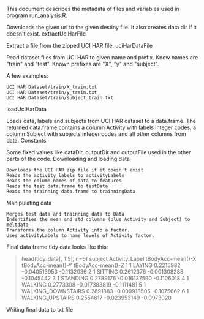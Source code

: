 This document describes the metadata of files and variables used in program run_analysis.R.

Downloads the given url to the given destiny file. It also creates data dir if it doesn't exist.
extractUciHarFile

Extract a file from the zipped UCI HAR file.
uciHarDataFile

Read dataset files from UCI HAR to given name and prefix. Know names are "train" and "test". Known prefixes are "X", "y" and "subject".

A few examples:

    UCI HAR Dataset/train/X_train.txt
    UCI HAR Dataset/train/y_train.txt
    UCI HAR Dataset/train/subject_train.txt

loadUciHarData

Loads data, labels and subjects from UCI HAR dataset to a data.frame. The returned data.frame contains a column Activity with labels integer codes, a column Subject with subjects integer codes and all other columns from data.
Constants

Some fixed values like dataDir, outputDir and outputFile used in the other parts of the code.
Downloading and loading data

    Downloads the UCI HAR zip file if it doesn't exist
    Reads the activity labels to activityLabels
    Reads the column names of data to features
    Reads the test data.frame to testData
    Reads the trainning data.frame to trainningData

Manipulating data

    Merges test data and trainning data to Data
    Indentifies the mean and std columns (plus Activity and Subject) to meltdata
    Transforms the column Activity into a factor.
    Uses activityLabels to name levels of Activity factor.
    
Final data frame tidy data looks like this:

> head(tidy_data[, 1:5], n=6)
  subject     Activity_Label tBodyAcc-mean()-X tBodyAcc-mean()-Y tBodyAcc-mean()-Z
1       1             LAYING         0.2215982      -0.040513953        -0.1132036
2       1            SITTING         0.2612376      -0.001308288        -0.1045442
3       1           STANDING         0.2789176      -0.016137590        -0.1106018
4       1            WALKING         0.2773308      -0.017383819        -0.1111481
5       1 WALKING_DOWNSTAIRS         0.2891883      -0.009918505        -0.1075662
6       1   WALKING_UPSTAIRS         0.2554617      -0.023953149        -0.0973020

Writing final data to txt file


